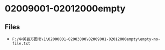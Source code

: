 # 02009001-02012000empty

## Files

- `F:/中美百万图书\1\02000001-02003000\02009001-02012000empty\empty-no-file.txt`
